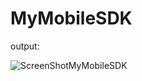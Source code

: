 # MyMobileSDK

output:

![ScreenShotMyMobileSDK](https://user-images.githubusercontent.com/52714884/225954489-c3927948-8805-430d-aaa5-50122962060a.png)

